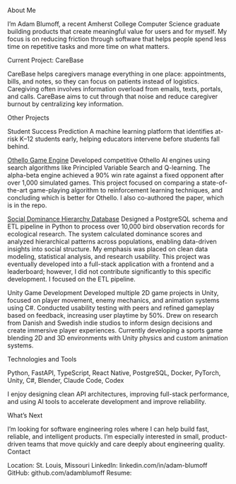 About Me

I’m Adam Blumoff, a recent Amherst College Computer Science graduate building products that create meaningful value for users and for myself. My focus is on reducing friction through software that helps people spend less time on repetitive tasks and more time on what matters.

Current Project: CareBase

CareBase helps caregivers manage everything in one place: appointments, bills, and notes, so they can focus on patients instead of logistics. Caregiving often involves information overload from emails, texts, portals, and calls. CareBase aims to cut through that noise and reduce caregiver burnout by centralizing key information.

Other Projects

Student Success Prediction
A machine learning platform that identifies at-risk K–12 students early, helping educators intervene before students fall behind.

[Othello Game Engine](https://www.github.com/OthelloEngine)
Developed competitive Othello AI engines using search algorithms like Principled Variable Search and Q-learning. The alpha-beta engine achieved a 90% win rate against a fixed opponent after over 1,000 simulated games. This project focused on comparing a state-of-the-art game-playing algorithm to reinforcement learning techniques, and concluding which is better for Othello. I also co-authored the paper, which is in the repo.  

[Social Dominance Hierarchy Database](https://www/github.com/)
Designed a PostgreSQL schema and ETL pipeline in Python to process over 10,000 bird observation records for ecological research. The system calculated dominance scores and analyzed hierarchical patterns across populations, enabling data-driven insights into social structure. My emphasis was placed on clean data modeling, statistical analysis, and research usability. This project was eventually developed into a full-stack application with a frontend and a leaderboard; however, I did not contribute significantly to this specific development. I focused on the ETL pipeline. 

Unity Game Development
Developed multiple 2D game projects in Unity, focused on player movement, enemy mechanics, and animation systems using C#. Conducted usability testing with peers and refined gameplay based on feedback, increasing user playtime by 50%. Drew on research from Danish and Swedish indie studios to inform design decisions and create immersive player experiences. Currently developing a sports game blending 2D and 3D environments with Unity physics and custom animation systems.

Technologies and Tools

Python, FastAPI, TypeScript, React Native, PostgreSQL, Docker, PyTorch, Unity, C#, Blender, Claude Code, Codex

I enjoy designing clean API architectures, improving full-stack performance, and using AI tools to accelerate development and improve reliability.

What’s Next

I’m looking for software engineering roles where I can help build fast, reliable, and intelligent products. I’m especially interested in small, product-driven teams that move quickly and care deeply about engineering quality.
Contact

Location: St. Louis, Missouri
LinkedIn: linkedin.com/in/adam-blumoff
GitHub: github.com/adamblumoff
Resume: 








































